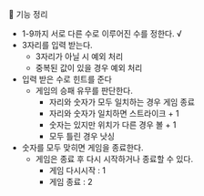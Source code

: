 🎳 기능 정리
- 1-9까지 서로 다른 수로 이루어진 수를 정한다. √
- 3자리를 입력 받는다.
  - 3자리가 아닐 시 예외 처리
  - 중복된 값이 있을 경우 예외 처리
- 입력 받은 수로 힌트를 준다
  - 게임의 승패 유무를 판단한다.
    - 자리와 숫자가 모두 일치하는 경우 게임 종료
    - 자리와 숫자가 일치하면 스트라이크 + 1
    - 숫자는 있지만 위치가 다른 경우 볼 + 1
    - 모두 틀린 경우 낫싱
- 숫자를 모두 맞히면 게임을 종료한다.
  - 게임은 종료 후 다시 시작하거나 종료할 수 있다.
    - 게임 다시시작 : 1
    - 게임 종료 : 2